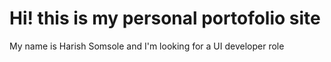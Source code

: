 # Hi! this is my personal portofolio site 

My name is Harish Somsole and I'm looking for a UI developer role

